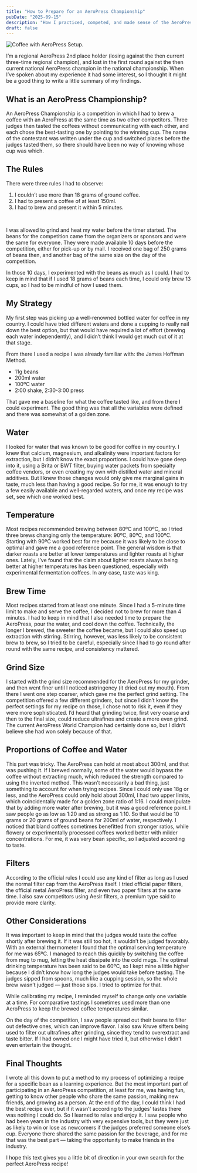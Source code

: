 ```yaml
---
title: "How to Prepare for an AeroPress Championship"
pubDate: "2025-09-15"
description: "How I practiced, competed, and made sense of the AeroPress Championship experience, from the rules and recipes to the lessons I took away from the event."
draft: false
---
```



![Coffee with AeroPress Setup.](/blog-images/aeropress.jpg)


I’m a regional AeroPress 2nd place holder (losing against the then current three-time regional champion), and lost in the first round against the then current national AeroPress champion in the national championship. When I’ve spoken about my experience it had some interest, so I thought it might be a good thing to write a little summary of my findings.

## What is an AeroPress Championship?

An AeroPress Championship is a competition in which I had to brew a coffee with an AeroPress at the same time as two other competitors. Three judges then tasted the coffees without communicating with each other, and each chose the best-tasting one by pointing to the winning cup. The name of the contestant was written under the cup and switched places before the judges tasted them, so there should have been no way of knowing whose cup was which.

## The Rules

There were three rules I had to observe:

1. I couldn’t use more than 18 grams of ground coffee.
2. I had to present a coffee of at least 150ml.
3. I had to brew and present it within 5 minutes.

<br>

I was allowed to grind and heat my water before the timer started. The beans for the competition came from the organizers or sponsors and were the same for everyone. They were made available 10 days before the competition, either for pick-up or by mail. I received one bag of 250 grams of beans then, and another bag of the same size on the day of the competition.

In those 10 days, I experimented with the beans as much as I could. I had to keep in mind that if I used 18 grams of beans each time, I could only brew 13 cups, so I had to be mindful of how I used them.

## My Strategy

My first step was picking up a well-renowned bottled water for coffee in my country. I could have tried different waters and done a cupping to really nail down the best option, but that would have required a lot of effort (brewing each water independently), and I didn’t think I would get much out of it at that stage.

From there I used a recipe I was already familiar with: the James Hoffman Method.

* 11g beans
* 200ml water
* 100ºC water
* 2:00 shake, 2:30-3:00 press

That gave me a baseline for what the coffee tasted like, and from there I could experiment. The good thing was that all the variables were defined and there was somewhat of a golden zone.

## Water

I looked for water that was known to be good for coffee in my country. I knew that calcium, magnesium, and alkalinity were important factors for extraction, but I didn’t know the exact proportions. I could have gone deep into it, using a Brita or BWT filter, buying water packets from specialty coffee vendors, or even creating my own with distilled water and mineral additives. But I knew those changes would only give me marginal gains in taste, much less than having a good recipe. So for me, it was enough to try a few easily available and well-regarded waters, and once my recipe was set, see which one worked best.

## Temperature

Most recipes recommended brewing between 80ºC and 100ºC, so I tried three brews changing only the temperature: 90ºC, 80ºC, and 100ºC. Starting with 90ºC worked best for me because it was likely to be close to optimal and gave me a good reference point. The general wisdom is that darker roasts are better at lower temperatures and lighter roasts at higher ones. Lately, I’ve found that the claim about lighter roasts always being better at higher temperatures has been questioned, especially with experimental fermentation coffees. In any case, taste was king.

## Brew Time

Most recipes started from at least one minute. Since I had a 5-minute time limit to make and serve the coffee, I decided not to brew for more than 4 minutes. I had to keep in mind that I also needed time to prepare the AeroPress, pour the water, and cool down the coffee. Technically, the longer I brewed, the sweeter the coffee became, but I could also speed up extraction with stirring. Stirring, however, was less likely to be consistent brew to brew, so I tried to be careful, especially since I had to go round after round with the same recipe, and consistency mattered.

## Grind Size

I started with the grind size recommended for the AeroPress for my grinder, and then went finer until I noticed astringency (it dried out my mouth). From there I went one step coarser, which gave me the perfect grind setting. The competition offered a few different grinders, but since I didn’t know the perfect settings for my recipe on those, I chose not to risk it, even if they were more sophisticated. I’d heard that grinding twice, first very coarse and then to the final size, could reduce ultrafines and create a more even grind. The current AeroPress World Champion had certainly done so, but I didn’t believe she had won solely because of that.

## Proportions of Coffee and Water

This part was tricky. The AeroPress can hold at most about 300ml, and that was pushing it. If I brewed normally, some of the water would bypass the coffee without extracting much, which reduced the strength compared to using the inverted method. This wasn’t necessarily a bad thing, just something to account for when trying recipes. Since I could only use 18g or less, and the AeroPress could only hold about 300ml, I had two upper limits, which coincidentally made for a golden zone ratio of 1:16. I could manipulate that by adding more water after brewing, but it was a good reference point. I saw people go as low as 1:20 and as strong as 1:10. So that would be 10 grams or 20 grams of ground beans for 200ml of water, respectively. I noticed that bland coffees sometimes benefitted from stronger ratios, while flowery or experimentally processed coffees worked better with milder concentrations. For me, it was very bean specific, so I adjusted according to taste.

## Filters

According to the official rules I could use any kind of filter as long as I used the normal filter cap from the AeroPress itself. I tried official paper filters, the official metal AeroPress filter, and even two paper filters at the same time. I also saw competitors using Aesir filters, a premium type said to provide more clarity.

## Other Considerations

It was important to keep in mind that the judges would taste the coffee shortly after brewing it. If it was still too hot, it wouldn’t be judged favorably. With an external thermometer I found that the optimal serving temperature for me was 65ºC. I managed to reach this quickly by switching the coffee from mug to mug, letting the heat dissipate into the cold mugs. The optimal drinking temperature has been said to be 60ºC, so I kept mine a little higher because I didn’t know how long the judges would take before tasting. The judges sipped from spoons, much like a cupping session, so the whole brew wasn’t judged — just those sips. I tried to optimize for that.

While calibrating my recipe, I reminded myself to change only one variable at a time. For comparative tastings I sometimes used more than one AeroPress to keep the brewed coffee temperatures similar.

On the day of the competition, I saw people spread out their beans to filter out defective ones, which can improve flavor. I also saw Kruve sifters being used to filter out ultrafines after grinding, since they tend to overextract and taste bitter. If I had owned one I might have tried it, but otherwise I didn’t even entertain the thought.

## Final Thoughts

I wrote all this down to put a method to my process of optimizing a recipe for a specific bean as a learning experience. But the most important part of participating in an AeroPress competition, at least for me, was having fun, getting to know other people who share the same passion, making new friends, and growing as a person. At the end of the day, I could think I had the best recipe ever, but if it wasn’t according to the judges’ tastes there was nothing I could do. So I learned to relax and enjoy it. I saw people who had been years in the industry with very expensive tools, but they were just as likely to win or lose as newcomers if the judges preferred someone else’s cup. Everyone there shared the same passion for the beverage, and for me that was the best part — taking the opportunity to make friends in the industry.

I hope this text gives you a little bit of direction in your own search for the perfect AeroPress recipe!
